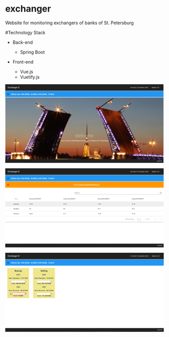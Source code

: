 # exchanger
Website for monitoring exchangers of banks of St. Petersburg

#Technology Stack 
+ Back-end
  + Spring Boot

 
+ Front-end
  + Vue.js
  + Vuetify.js

![Illustration1](https://github.com/SergeLys/exchanger/blob/master/images/example1.PNG)

![Illustration2](https://github.com/SergeLys/exchanger/blob/master/images/example2.PNG)

![Illustration3](https://github.com/SergeLys/exchanger/blob/master/images/example3.PNG)
